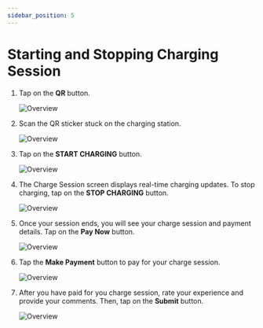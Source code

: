 ```yaml
---
sidebar_position: 5
---
```

# Starting and Stopping Charging Session
1. Tap on the **QR** button.

	![Overview](img/QR.png)
2. Scan the QR sticker stuck on the charging station.

	![Overview](img/ScanQR.jpg)
3. Tap on the **START CHARGING** button.

	![Overview](img/StartCharging.png)
4. The Charge Session screen displays real-time charging updates. To stop charging, tap on the **STOP CHARGING** button.

	![Overview](img/Charge9.png)
5. Once your session ends, you will see your charge session and payment details. Tap on the **Pay Now** button.

	![Overview](img/Charge6.png)
6. Tap the **Make Payment** button to pay for your charge session.

	![Overview](img/Charge7.png)

7. After you have paid for you charge session, rate your experience and provide your comments. Then, tap on the **Submit** button.

	![Overview](img/Charge8.png)